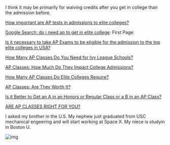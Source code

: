 I think it may be primarily for waiving credits after you get in college than the admission before.

[How important are AP tests in admissions to elite colleges?](https://www.quora.com/How-important-are-AP-tests-in-admissions-to-elite-colleges)

[Google Search: do i need ap to get in elite college](https://www.google.com/search?q=do+i+need+ap+to+get+in+elite+college&ei=sr5-ZMv5B9WtoASBloLYBQ&ved=0ahUKEwjLmqbK763_AhXVFogKHQGLAFsQ4dUDCA8&uact=5&oq=do+i+need+ap+to+get+in+elite+college&gs_lcp=Cgxnd3Mtd2l6LXNlcnAQAzIFCCEQoAEyBQghEKABMgUIIRCgAToLCAAQigUQhgMQsAM6BwghEKABEApKBAhBGAFQwgdY6hBg-hFoAnAAeACAAWOIAaAEkgEBN5gBAKABAcABAcgBBA&sclient=gws-wiz-serp
): First Page:

[Is it necessary to take AP Exams to be eligible for the admission to the top elite colleges in USA?](https://www.quora.com/Is-it-necessary-to-take-AP-Exams-to-be-eligible-for-the-admission-to-the-top-elite-colleges-in-USA)

[How Many AP Classes Do You Need for Ivy League Schools?](https://blog.prepscholar.com/how-many-ap-classes-do-you-need-for-ivy-league-schools
)

[AP Classes: How Much Do They Impact College Admissions?](https://blog.collegevine.com/do-colleges-care-about-ap-classes
)

[How Many AP Classes Do Elite Colleges Require?](https://thecollegesolution.com/how-many-ap-classes-do-elite-college-require/
)

[AP Classes: Are They Worth It?](https://www.bestcolleges.com/blog/ap-classes-are-they-worth-it/
)

[Is it Better to Get an A in an Honors or Regular Class or a B in an AP Class?](https://goingivy.com/articles/better-get-honors-regular-class-b-ap-class/)

[ARE AP CLASSES RIGHT FOR YOU?](https://www.elitehometutoring.com/are-ap-classes-right-for-you/
)

I asked my brother in the U.S. My nephew just graduated from USC mechanical engeering and will start working at Space X. My niece is studyin in Boston U.

![img](https://nandemoi.github.io/zl111/imgs/ap.png)